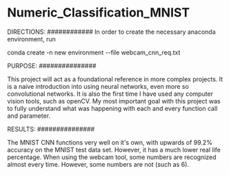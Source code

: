 # Numeric_Classification_MNIST

DIRECTIONS: ############
In order to create the necessary anaconda environment, run 

conda create -n new environment --file webcam_cnn_req.txt

PURPOSE: ###############

This project will act as a foundational reference in more complex projects. It is a naive introduction into using neural networks, even more so convolutional networks. It is also the first time I have used any computer vision tools, such as openCV. My most important goal with this project was to fully understand what was happening with each and every function call and parameter.

RESULTS: ###############

The MNIST CNN functions very well on it's own, with upwards of 99.2% accuracy on the MNIST test data set. However, it has a much lower real life percentage. When using the webcam tool, some numbers are recognized almost every time. However, some numbers are not (such as 6).


